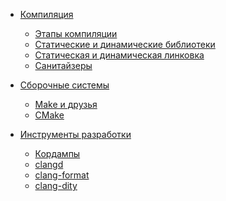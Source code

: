 - [Компиляция](compilation/compilation.md)
  - [Этапы компиляции](compilation/stages.md)
  - [Статические и динамические библиотеки](compilation/libraries.md)
  - [Статическая и динамическая линковка](compilation/linkage.md)
  - [Санитайзеры](compilation/sanitizers.md)

- [Сборочные системы](build_systems/build_systems.md)
  - [Make и друзья](build_systems/make.md)
  - [CMake](build_systems/cmake.md)

- [Инструменты разработки](dev_tools/dev_tools.md)
  - [Кордампы](dev_tools/core_dumps.md)
  - [clangd]()
  - [clang-format]()
  - [clang-dity]()